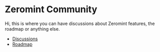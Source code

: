# Zeromint Community

Hi, this is where you can have discussions about Zeromint features, the roadmap or anything else. 

* [Discussions](https://github.com/zeromintapp/community/discussions)
* [Roadmap](https://github.com/orgs/zeromintapp/projects/1)
